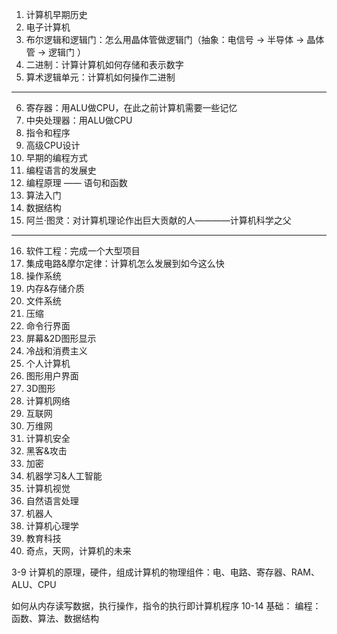 1. 计算机早期历史  
2. 电子计算机
3. 布尔逻辑和逻辑门：怎么用晶体管做逻辑门（抽象：电信号 -&gt; 半导体 -&gt; 晶体管 -&gt; 逻辑门 ）
4. 二进制：计算计算机如何存储和表示数字
5. 算术逻辑单元：计算机如何操作二进制

-------
6. 寄存器：用ALU做CPU，在此之前计算机需要一些记忆
7. 中央处理器：用ALU做CPU
8. 指令和程序
9. 高级CPU设计
10. 早期的编程方式
11. 编程语言的发展史
12. 编程原理 —— 语句和函数
13. 算法入门
14. 数据结构
15. 阿兰·图灵：对计算机理论作出巨大贡献的人————计算机科学之父

------------------
16. 软件工程：完成一个大型项目
17. 集成电路&摩尔定律：计算机怎么发展到如今这么快
18. 操作系统
19. 内存&存储介质
20. 文件系统
21. 压缩
22. 命令行界面
23. 屏幕&2D图形显示
24. 冷战和消费主义
25. 个人计算机
26. 图形用户界面
27. 3D图形
28. 计算机网络
29. 互联网
30. 万维网
31. 计算机安全
32. 黑客&攻击
33. 加密
34. 机器学习&人工智能
35. 计算机视觉
36. 自然语言处理
37. 机器人
38. 计算机心理学
39. 教育科技
40. 奇点，天网，计算机的未来

3-9 计算机的原理，硬件，组成计算机的物理组件：电、电路、寄存器、RAM、ALU、CPU

如何从内存读写数据，执行操作，指令的执行即计算机程序
10-14 基础： 编程：函数、算法、数据结构
